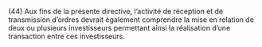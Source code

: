 (44) Aux fins de la présente directive, l’activité de réception et de transmission d’ordres devrait également comprendre la mise en relation de deux ou plusieurs investisseurs permettant ainsi la réalisation d’une transaction entre ces investisseurs.